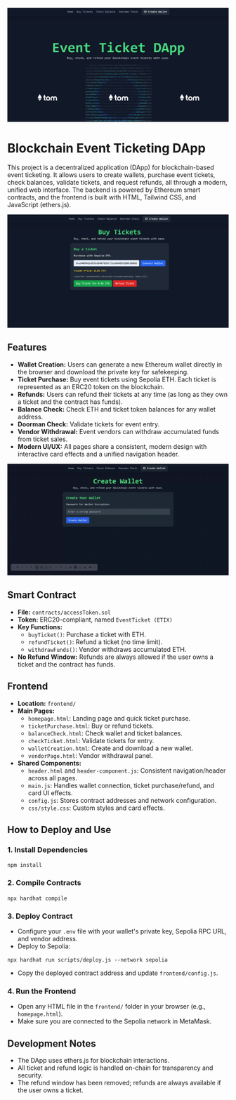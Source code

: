 ![alt text](image.png)

# Blockchain Event Ticketing DApp

This project is a decentralized application (DApp) for blockchain-based event ticketing. It allows users to create wallets, purchase event tickets, check balances, validate tickets, and request refunds, all through a modern, unified web interface. The backend is powered by Ethereum smart contracts, and the frontend is built with HTML, Tailwind CSS, and JavaScript (ethers.js).

![alt text](assets/image-1.png)

## Features

- **Wallet Creation:** Users can generate a new Ethereum wallet directly in the browser and download the private key for safekeeping.
- **Ticket Purchase:** Buy event tickets using Sepolia ETH. Each ticket is represented as an ERC20 token on the blockchain.
- **Refunds:** Users can refund their tickets at any time (as long as they own a ticket and the contract has funds).
- **Balance Check:** Check ETH and ticket token balances for any wallet address.
- **Doorman Check:** Validate tickets for event entry.
- **Vendor Withdrawal:** Event vendors can withdraw accumulated funds from ticket sales.
- **Modern UI/UX:** All pages share a consistent, modern design with interactive card effects and a unified navigation header.

![Demo](assets/downloadwallet.gif)

## Smart Contract

- **File:** `contracts/accessToken.sol`
- **Token:** ERC20-compliant, named `EventTicket (ETIX)`
- **Key Functions:**
  - `buyTicket()`: Purchase a ticket with ETH.
  - `refundTicket()`: Refund a ticket (no time limit).
  - `withdrawFunds()`: Vendor withdraws accumulated ETH.
- **No Refund Window:** Refunds are always allowed if the user owns a ticket and the contract has funds.

## Frontend

- **Location:** `frontend/`
- **Main Pages:**
  - `homepage.html`: Landing page and quick ticket purchase.
  - `ticketPurchase.html`: Buy or refund tickets.
  - `balanceCheck.html`: Check wallet and ticket balances.
  - `checkTicket.html`: Validate tickets for entry.
  - `walletCreation.html`: Create and download a new wallet.
  - `vendorPage.html`: Vendor withdrawal panel.
- **Shared Components:**
  - `header.html` and `header-component.js`: Consistent navigation/header across all pages.
  - `main.js`: Handles wallet connection, ticket purchase/refund, and card UI effects.
  - `config.js`: Stores contract addresses and network configuration.
  - `css/style.css`: Custom styles and card effects.

## How to Deploy and Use

### 1. Install Dependencies

```
npm install
```

### 2. Compile Contracts

```
npx hardhat compile
```

### 3. Deploy Contract

- Configure your `.env` file with your wallet's private key, Sepolia RPC URL, and vendor address.
- Deploy to Sepolia:

```
npx hardhat run scripts/deploy.js --network sepolia
```

- Copy the deployed contract address and update `frontend/config.js`.

### 4. Run the Frontend

- Open any HTML file in the `frontend/` folder in your browser (e.g., `homepage.html`).
- Make sure you are connected to the Sepolia network in MetaMask.

## Development Notes

- The DApp uses ethers.js for blockchain interactions.
- All ticket and refund logic is handled on-chain for transparency and security.
- The refund window has been removed; refunds are always available if the user owns a ticket.
